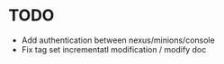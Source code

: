 # TODO

- Add authentication between nexus/minions/console
- Fix tag set incrementatl modification / modify doc